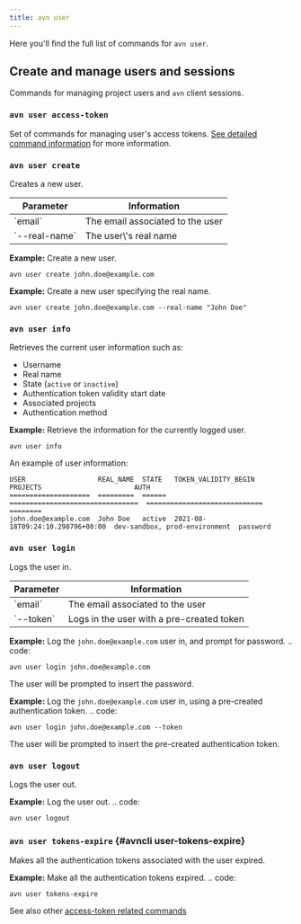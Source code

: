 ```yaml
---
title: avn user
---
```


Here you\'ll find the full list of commands for `avn user`.

## Create and manage users and sessions

Commands for managing project users and `avn` client sessions.

### `avn user access-token`

Set of commands for managing user\'s access tokens.
[See detailed command information](user/user-access-token) for more information.

### `avn user create`

Creates a new user.

<table>
  <thead>
    <tr><th>Parameter</th><th>Information</th></tr>
  </thead>
  <tbody>
    <tr>
      <td>`email`</td>
      <td>The email associated to the user</td>
    </tr>
    <tr>
      <td>`--real-name`</td>
      <td>The user\'s real name</td>
    </tr>
  </tbody>
</table>


**Example:** Create a new user.

``` 
avn user create john.doe@example.com
```

**Example:** Create a new user specifying the real name.

``` 
avn user create john.doe@example.com --real-name "John Doe"
```

### `avn user info`

Retrieves the current user information such as:

-   Username
-   Real name
-   State (`active` or `inactive`)
-   Authentication token validity start date
-   Associated projects
-   Authentication method

**Example:** Retrieve the information for the currently logged user.

``` 
avn user info
```

An example of user information:

``` text
USER                  REAL_NAME  STATE   TOKEN_VALIDITY_BEGIN              PROJECTS                       AUTH
====================  =========  ======  ================================  =============================  ========
john.doe@example.com  John Doe   active  2021-08-18T09:24:10.298796+00:00  dev-sandbox, prod-environment  password
```

### `avn user login`

Logs the user in.

<table>
  <thead>
    <tr><th>Parameter</th><th>Information</th></tr>
  </thead>
  <tbody>
    <tr>
      <td>`email`</td>
      <td>The email associated to the user</td>
    </tr>
    <tr>
      <td>`--token`</td>
      <td>Logs in the user with a pre-created token</td>
    </tr>
  </tbody>
</table>


**Example:** Log the `john.doe@example.com` user in, and prompt for
password. .. code:

    avn user login john.doe@example.com

The user will be prompted to insert the password.

**Example:** Log the `john.doe@example.com` user in, using a pre-created
authentication token. .. code:

    avn user login john.doe@example.com --token 

The user will be prompted to insert the pre-created authentication
token.

### `avn user logout`

Logs the user out.

**Example:** Log the user out. .. code:

    avn user logout

### `avn user tokens-expire` {#avncli user-tokens-expire}

Makes all the authentication tokens associated with the user expired.

**Example:** Make all the authentication tokens expired. .. code:

    avn user tokens-expire

See also other
[access-token related commands](user/user-access-token)
